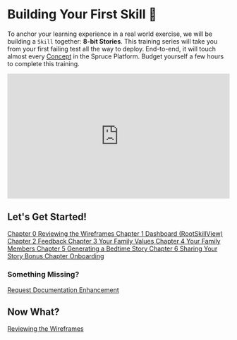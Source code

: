 # Building Your First Skill 🧩

To anchor your learning experience in a real world exercise, we will be building a `Skill` together: **8-bit Stories**. This training series will take you from your first failing test all the way to deploy. End-to-end, it will touch almost every [Concept](/concepts) in the Spruce Platform. Budget yourself a few hours to complete this training.

<div style="padding:56.25% 0 0 0;position:relative;"><iframe src="https://player.vimeo.com/video/960504621?h=32d1ec593e&amp;badge=0&amp;autopause=0&amp;player_id=0&amp;app_id=58479" frameborder="0" allow="autoplay; fullscreen; picture-in-picture; clipboard-write" style="position:absolute;top:0;left:0;width:100%;height:100%;" title="8-Bit Stories"></iframe></div><script src="https://player.vimeo.com/api/player.js"></script>


## Let's Get Started!

<div class="guide-sections">
    <a href="wireframes/" class="section-link">
        <span class="section-number">Chapter 0</span>
        <span class="section-title">Reviewing the Wireframes</span>
    </a>
    <a href="dashboard/" class="section-link">
        <span class="section-number">Chapter 1</span>
        <span class="section-title">Dashboard (RootSkillView)</span>
    </a>
    <a href="feedback/" class="section-link">
        <span class="section-number">Chapter 2</span>
        <span class="section-title">Feedback</span>
    </a>
    <a href="your-family-values/" class="section-link">
        <span class="section-number">Chapter 3</span>
        <span class="section-title">Your Family Values</span>
    </a>
    <a href="your-family-members/" class="section-link">
        <span class="section-number">Chapter 4</span>
        <span class="section-title">Your Family Members</span>
    </a>
    <a href="generating-a-story/" class="section-link">
        <span class="section-number">Chapter 5</span>
        <span class="section-title">Generating a Bedtime Story</span>
    </a>
    <a href="share-story/" class="section-link">
        <span class="section-number">Chapter 6</span>
        <span class="section-title">Sharing Your Story</span>
    </a>
    <a href="onboarding/" class="section-link">
        <span class="section-number">Bonus Chapter </span>
        <span class="section-title">Onboarding</span>
    </a>
</div>

### Something Missing?

<div class="grid-buttons">
    <a class="btn" href="https://forms.gle/2ZMtwUxg1egV8sHT8">Request Documentation Enhancement</a>
</div>

## Now What?

<div class="grid-buttons">
    <a class="btn" href="{{ '/training/building-a-skill/wireframes/' | url }}">Reviewing the Wireframes</a>
</div>
